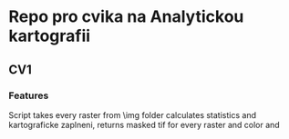 # Repo pro cvika na Analytickou kartografii
## CV1
### Features
Script takes every raster from \\img folder calculates statistics and kartograficke zaplneni, returns masked tif for every raster and color and 
